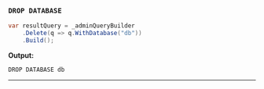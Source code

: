 ### `DROP DATABASE`
```csharp
var resultQuery = _adminQueryBuilder
    .Delete(q => q.WithDatabase("db"))
    .Build();
```
**Output:**
```cypher
DROP DATABASE db
```
------